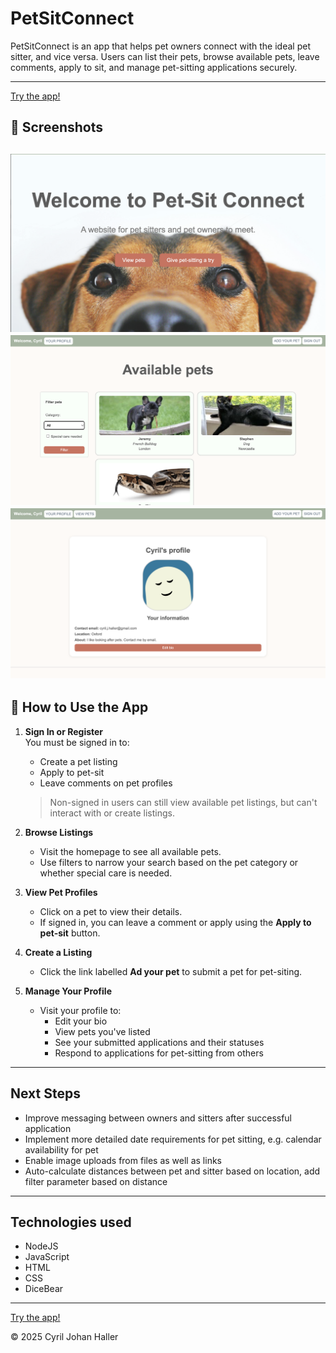 # PetSitConnect

PetSitConnect is an app that helps pet owners connect with the ideal pet sitter, and vice versa. Users can list their pets, browse available pets, leave comments, apply to sit, and manage pet-sitting applications securely.

---
[Try the app!](https://pet-sit-connect-6ac69e50f72e.herokuapp.com/)

## 🐾 Screenshots


![Home Page](/public/images/pet-sit-connect-home.png)
![View Pets](/public/images/petsindex.png)
![User Profile](/public/images/userprofile.png)
---

## 🚀 How to Use the App

1. **Sign In or Register**  
   You must be signed in to:
   - Create a pet listing
   - Apply to pet-sit
   - Leave comments on pet profiles

   > Non-signed in users can still view available pet listings, but can't interact with or create listings.

2. **Browse Listings**  
   - Visit the homepage to see all available pets.
   - Use filters to narrow your search based on the pet category or whether special care is needed.

3. **View Pet Profiles**  
   - Click on a pet to view their details.
   - If signed in, you can leave a comment or apply using the **Apply to pet-sit** button.

4. **Create a Listing**  
   - Click the link labelled **Ad your pet** to submit a pet for pet-siting.

5. **Manage Your Profile**  
   - Visit your profile to:
     - Edit your bio
     - View pets you've listed
     - See your submitted applications and their statuses
     - Respond to applications for pet-sitting from others

---

## Next Steps

- Improve messaging between owners and sitters after successful application
- Implement more detailed date requirements for pet sitting, e.g. calendar availability for pet
- Enable image uploads from files as well as links
- Auto-calculate distances between pet and sitter based on location, add filter parameter based on distance

---

## Technologies used
- NodeJS
- JavaScript
- HTML
- CSS
- DiceBear 

---

[Try the app!](https://pet-sit-connect-6ac69e50f72e.herokuapp.com/)

© 2025 Cyril Johan Haller